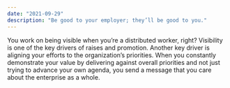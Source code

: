 ```yaml
---
date: "2021-09-29"
description: "Be good to your employer; they’ll be good to you."
---
```


You work on being visible when you’re a distributed worker, right? Visibility is one of the key drivers of raises and promotion. Another key driver is aligning your efforts to the organization’s priorities. When you constantly demonstrate your value by delivering against overall priorities and not just trying to advance your own agenda, you send a message that you care about the enterprise as a whole.
